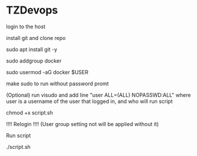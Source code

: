 # TZDevops
login to the host

install git and clone repo

sudo apt install git -y



sudo addgroup docker

sudo usermod -aG docker $USER

make sudo to run without password promt

(Optional)
run visudo and add line "user    ALL=(ALL) NOPASSWD:ALL" where user is a username of the user that logged in, and who will run script

chmod +x script.sh

!!!! Relogin !!!! (User group setting not will be applied without it)

Run script 

./script.sh
